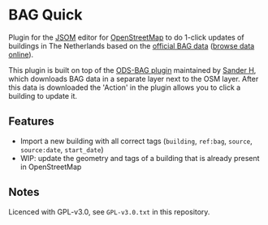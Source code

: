 # BAG Quick 

Plugin for the [JSOM](https://josm.openstreetmap.de/) editor for [OpenStreetMap](https://www.openstreetmap.org/) to do 1-click updates of buildings in The Netherlands based on the [official BAG data](https://bag.basisregistraties.overheid.nl/) ([browse data online](https://bagviewer.kadaster.nl/lvbag/bag-viewer)).

This plugin is built on top of the [ODS-BAG plugin](https://bag.tools4osm.nl/#) maintained by [Sander H](https://www.openstreetmap.org/user/Sander%20H), which downloads BAG data in a separate layer next to the OSM layer.
After this data is downloaded the 'Action' in the plugin allows you to click a building to update it.

## Features
- Import a new building with all correct tags (`building`, `ref:bag`, `source`, `source:date`, `start_date`)
- WIP: update the geometry and tags of a building that is already present in OpenStreetMap

## Notes
Licenced with GPL-v3.0, see `GPL-v3.0.txt` in this repository.

